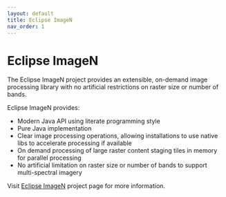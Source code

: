 ```yaml
---
layout: default
title: Eclipse ImageN
nav_order: 1
---
```

# Eclipse ImageN

The Eclipse ImageN project provides an extensible, on-demand image processing library with no artificial restrictions on raster size or number of bands.

Eclipse ImageN provides:

* Modern Java API using literate programming style
* Pure Java implementation
* Clear image processing operations, allowing installations to use native libs to accelerate processing if available
* On demand processing of large raster content staging tiles in memory for parallel processing
* No artificial limitation on raster size or number of bands to support multi-spectral imagery

Visit [Eclipse ImageN](https://projects.eclipse.org/projects/technology.imagen) project
page for more information.